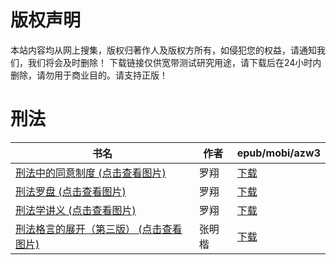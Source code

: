# 版权声明

本站内容均从网上搜集，版权归著作人及版权方所有，如侵犯您的权益，请通知我们，我们将会及时删除！ 下载链接仅供宽带测试研究用途，请下载后在24小时内删除，请勿用于商业目的。请支持正版！

# 刑法

| 书名 | 作者 | epub/mobi/azw3 |
| --- | --- | --- |
| [刑法中的同意制度 (点击查看图片)](https://www.dushupai.com/attachment/2024/06/10/31bbfeb1058d3570.jpg) | 罗翔 | [下载](https://url89.ctfile.com/f/31084289-1357003372-a8ac3b?p=8866) |
| [刑法罗盘 (点击查看图片)](https://www.dushupai.com/attachment/2024/06/10/1d0a83f12dcc75d7.jpg) | 罗翔 | [下载](https://url89.ctfile.com/f/31084289-1357001098-c541e1?p=8866) |
| [刑法学讲义 (点击查看图片)](https://www.dushupai.com/attachment/2024/06/10/e1930e10ec5ee78a.jpg) | 罗翔 | [下载](https://url89.ctfile.com/f/31084289-1356999190-b9ce24?p=8866) |
| [刑法格言的展开（第三版） (点击查看图片)](https://www.dushupai.com/attachment/2024/06/01/d5920a11eee51a86.jpg) | 张明楷 | [下载](https://url89.ctfile.com/f/31084289-1357005367-73f085?p=8866) |

